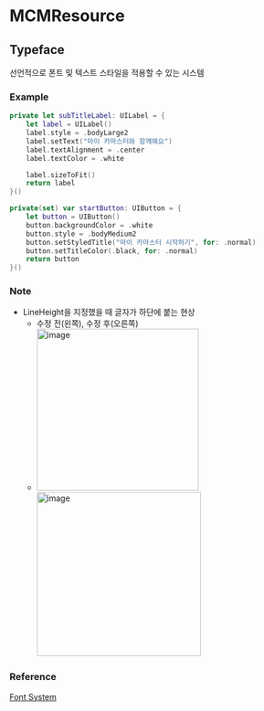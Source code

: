#  MCMResource

## Typeface
선언적으로 폰트 및 텍스트 스타일을 적용할 수 있는 시스템

### Example
```swift
private let subTitleLabel: UILabel = {
    let label = UILabel()
    label.style = .bodyLarge2
    label.setText("마이 카마스터와 함께해요")
    label.textAlignment = .center
    label.textColor = .white

    label.sizeToFit()
    return label
}()

private(set) var startButton: UIButton = {
    let button = UIButton()
    button.backgroundColor = .white
    button.style = .bodyMedium2
    button.setStyledTitle("마이 카마스터 시작하기", for: .normal)
    button.setTitleColor(.black, for: .normal)
    return button
}()
```

### Note
* LineHeight을 지정했을 때 글자가 하단에 붙는 현상
  * 수정 전(왼쪽), 수정 후(오른쪽)
  * <img width="283" alt="image" src="https://github.com/softeerbootcamp-2nd/H5-MyCarMaster/assets/46219689/ca5cb687-148a-40bc-842a-5a74c09b2e4e"><img width="287" alt="image" src="https://github.com/softeerbootcamp-2nd/H5-MyCarMaster/assets/46219689/2ac2f2d6-e083-40f7-a6f5-d68deb720ebe">

### Reference
[Font System](https://github.com/blueapron/styled-text/blob/master/Sources/StyledText/Classes/TextStyle.swift#L23)
